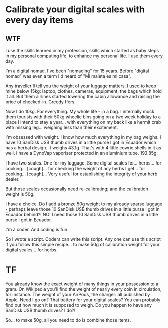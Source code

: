 # Calibrate your digital scales with every day items

## WTF

I use the skills learned in my profession, skills which started as baby steps in my personal computing life, to enhance my personal life. I use them every day.

I'm a digital nomad. I've been "nomading" for 15 years. Before "digital nomad" was even a term I'd heard of "Mi maleta es mi casa".

Any traveller'll tell you the weight of your luggage matters. I used to keep mine below 15kg: laptop, clothes, cameras, equipment, the bags which hold it all. But them airlines started lowering the cabin allowance and raising the price of checked-in. Greedy ffers.

Now I do 10kg. For everything. My whole life - in a bag. I internally mock them tourists with their 50kg wheelie bins going on a two week holiday to a place I intend to stay a year... with everything on my back like a hermit crab with missing leg... weighing less than their excitement.

I'm obsessed with weight. I know how much everything in my bag weighs. I have 10 SanDisk USB thumb drives in a little purse I got in Ecuador which has a herbal design. It weighs 43.1g. That's with 4 little cowrie shells in it as well. I have a DynoVap vaporiser protected in an aluminium tube. 193.85g.

I have two scales. One for my luggage. Some digital scales for... herbs... for cooking... [cough]... for checking the weight of any herbs I get... for cooking... [cough]... Very useful for establishing the integrity of your herb dealer.

But those scales occasionally need re-calibrating; and the calibration weight is 50g.

I have a choice. Do I add a bronze 50g weight to my already sparse luggage - perhaps leave those 10 SanDisk USB thumb drives in a little purse I got in Ecuador behind?! NO! I need those 10 SanDisk USB thumb drives in a little purse I got in Ecuador.

I'm a coder. And coding is fun.

So I wrote a script. Coders can write this script. Any one can use this script if you follow this simple recipe... to make 50g of calibration weight for your digital scales... for herbs.

# TF

You already know the exact weight of many things in your possession to a gram. On Wikipedia you'll find the weight of nearly every coin in circulation, for instance. The weight of your AirPods, the charger: all published by Apple. Need I go on? That battery for your digital scales? You can probably find out how much it is supposed to weigh. Do you happen to have any SanDisk USB thumb drives? I do?!

So... to make 50g, all you need to do is combine those items.
